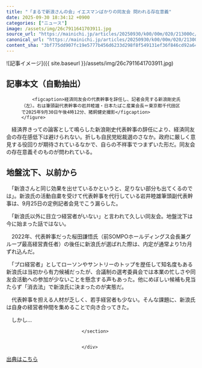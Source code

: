 ```yaml
---
title: "「まるで新浪さんの会」イエスマンばかりの同友会 問われる存在意義"
date: 2025-09-30 18:34:12 +0900
categories: ["ニュース"]
image: /assets/img/26c7911641703911.jpg
source_url: "https://mainichi.jp/articles/20250930/k00/00m/020/213000c/"
canonical_url: "https://mainichi.jp/articles/20250930/k00/00m/020/213000c/"
content_sha: "3bf775dd907fc19e5777b456d6233d298f8f549131ef36f846cd92a6479cfa65"
---
```


![記事イメージ]({{ site.baseurl }}/assets/img/26c7911641703911.jpg)

## 記事本文（自動抽出）
<div><section class="articledetail-body is-mustpay" id="articledetail-body">



<div class="articledetail-image-left">
	<figure>
		
		<figcaption>経済同友会の代表幹事を辞任し、記者会見する新浪剛史氏（左）。右は筆頭副代表幹事の岩井睦雄・日本たばこ産業会長＝東京都千代田区で2025年9月30日午後4時12分、猪飼健史撮影</figcaption>
	</figure>
</div>
<p>　経済界きっての論客として鳴らした新浪剛史代表幹事の辞任により、経済同友会の存在感低下は避けられない。折しも自民党総裁選のさなか。政府に厳しく意見する役回りが期待されているなかで、自らの不祥事でつまずいた形だ。同友会の存在意義そのものが問われている。</p>
<h2>地盤沈下、以前から</h2>
<p>　「新浪さんと同じ効果を出せているかというと、足りない部分も出てくるのでは」。新浪氏の活動自粛を受けて代表幹事を代行している岩井睦雄筆頭副代表幹事は、9月25日の定例記者会見でこう漏らした。</p>
<p>　「新浪氏以外に目立つ経営者がいない」と言われて久しい同友会。地盤沈下は今に始まった話ではない。</p>
<p>　2022年、代表幹事だった桜田謙悟氏（前SOMPOホールディングス会長兼グループ最高経営責任者）の後任に新浪氏が選ばれた際は、内定が通常より1カ月ずれ込んだ。</p>
<p>　「プロ経営者」としてローソンやサントリーのトップを歴任して知名度もある新浪氏は当初から有力候補だったが、合議制の選考委員会では本業の忙しさや同友会活動への参加が少ないことを懸念する声もあった。他にめぼしい候補も見当たらず「消去法」で新浪氏に決まったのが実態だ。</p>
<p>　代表幹事を担える人材が乏しく、若手経営者も少ない。そんな課題に、新浪氏は自身の経営者仲間を集めることで向き合ってきた。</p>
<p>　しかし…</p>


								</section>
								
								
                                </div>

[出典はこちら](https://mainichi.jp/articles/20250930/k00/00m/020/213000c/)
